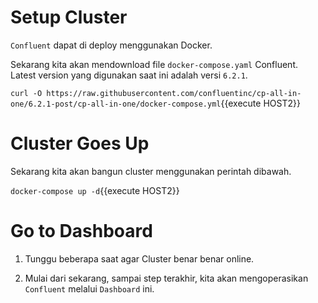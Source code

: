 <!-- # Install Docker Compose

Remove current `docker`

`rm /usr/bin/docker*`{{execute}}

Get `docker-compose`

`sudo curl -L "https://github.com/docker/compose/releases/download/1.29.2/docker-compose-$(uname -s)-$(uname -m)" -o /usr/local/bin/docker-compose`{{execute}}

Set permissions

`sudo chmod +x /usr/local/bin/docker-compose`{{execute}}

Link to `/usr/bin`

`sudo ln -s /usr/local/bin/docker-compose /usr/bin/docker-compose`{{execute}}

Verify `docker-compose` sudah terinstall

`docker-compose version`{{execute}} -->

# Setup Cluster

`Confluent` dapat di deploy menggunakan Docker.

Sekarang kita akan mendownload file `docker-compose.yaml` Confluent. Latest version yang digunakan saat ini adalah versi `6.2.1`.

`curl -O https://raw.githubusercontent.com/confluentinc/cp-all-in-one/6.2.1-post/cp-all-in-one/docker-compose.yml`{{execute HOST2}}

# Cluster Goes Up

Sekarang kita akan bangun cluster menggunakan perintah dibawah.

`docker-compose up -d`{{execute HOST2}}

# Go to Dashboard

1. Tunggu beberapa saat agar Cluster benar benar online. 

2. Mulai dari sekarang, sampai step terakhir, kita akan mengoperasikan `Confluent` melalui `Dashboard` ini.